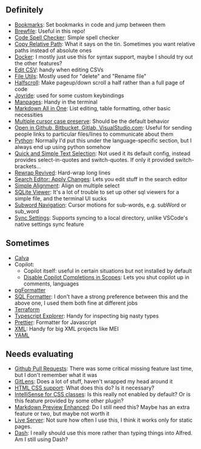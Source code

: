## Definitely
* [Bookmarks](https://marketplace.visualstudio.com/items?itemName=alefragnani.Bookmarks): Set bookmarks in code and jump between them
* [Brewfile](https://marketplace.visualstudio.com/items?itemName=sharat.vscode-brewfile): Useful in this repo!
* [Code Spell Checker](https://marketplace.visualstudio.com/items?itemName=streetsidesoftware.code-spell-checker): Simple spell checker
* [Copy Relative Path](https://marketplace.visualstudio.com/items?itemName=alexdima.copy-relative-path): What it says on the tin. Sometimes you want relative paths instead of absolute ones
* [Docker](https://marketplace.visualstudio.com/items?itemName=ms-azuretools.vscode-docker): I mostly just use this for syntax support, maybe I should try out the other features?
* [Edit CSV](https://marketplace.visualstudio.com/items?itemName=janisdd.vscode-edit-csv): handy
  when editing CSVs
* [File Utils](https://marketplace.visualstudio.com/items?itemName=sleistner.vscode-fileutils): Mostly used for "delete" and "Rename file"
* [Halfscroll](https://marketplace.visualstudio.com/items?itemName=dNk.halfscroll): Make pageup/down scroll a half rather than a full page of code
* [Joyride](https://marketplace.visualstudio.com/items?itemName=betterthantomorrow.joyride): used
  for some custom keybindings
* [Manpages](https://marketplace.visualstudio.com/items?itemName=meronz.manpages): Handy in the terminal
* [Markdown All in One](https://marketplace.visualstudio.com/items?itemName=yzhang.markdown-all-in-one): List editing, table formatting, other basic necessities
* [Multiple cursor case preserve](https://marketplace.visualstudio.com/items?itemName=Cardinal90.multi-cursor-case-preserve): Should be the default behavior
* [Open in Github, Bitbucket, Gitlab, VisualStudio.com](https://marketplace.visualstudio.com/items?itemName=ziyasal.vscode-open-in-github): Useful for sending people links to particular files/lines to communicate about them
* [Python](https://marketplace.visualstudio.com/items?itemName=ms-python.python): Normally I'd put this under the language-specific section, but I always end up using python somehow
* [Quick and Simple Text Selection](https://marketplace.visualstudio.com/items?itemName=dbankier.vscode-quick-select): Not used it its default config, instead provides select-in-quotes and switch-quotes. If only it provided switch-brackets...
* [Rewrap Revived](https://marketplace.visualstudio.com/items?itemName=dnut.rewrap-revived): Hard-wrap long lines
* [Search Editor: Apply Changes](https://marketplace.visualstudio.com/items?itemName=jakearl.search-editor-apply-changes): Lets you edit stuff in the search editor
* [Simple Alignment](https://marketplace.visualstudio.com/items?itemName=earshinov.simple-alignment): Align on multiple select
* [SQLite Viewer](https://marketplace.visualstudio.com/items?itemName=qwtel.sqlite-viewer): It's a lot of trouble to set up other sql viewers for a simple file, and the terminal UI sucks
* [Subword Navigation](https://marketplace.visualstudio.com/items?itemName=ow.vscode-subword-navigation): Cursor motions for sub-words, e.g. subWord or sub_word
* [Sync Settings](https://marketplace.visualstudio.com/items?itemName=zokugun.sync-settings): Supports syncing to a local directory, unlike VSCode's native settings sync feature

## Sometimes
* [Calva](https://marketplace.visualstudio.com/items?itemName=betterthantomorrow.calva)
* Copilot:
  * Copilot itself: useful in certain situations but not installed by default
  * [Disable Copilot Completions in Scopes](https://marketplace.visualstudio.com/items?itemName=disable-copilot-comment-completions.disable-copilot-comment-completions): Lets you shut copilot up in comments, languages
* [pgFormatter](https://marketplace.visualstudio.com/items?itemName=bradymholt.pgformatter)
* [SQL Formatter](https://marketplace.visualstudio.com/items?itemName=adpyke.vscode-sql-formatter):
  I don't have a strong preference between this and the above one, I used them both fine at
  different jobs
* [Terraform](https://marketplace.visualstudio.com/items?itemName=mauve.terraform)
* [Typescript Explorer](https://marketplace.visualstudio.com/items?itemName=mxsdev.typescript-explorer): Handy for inspecting big nasty types
* [Prettier](https://marketplace.visualstudio.com/items?itemName=esbenp.prettier-vscode): Formatter for Javascript
* [XML](https://marketplace.visualstudio.com/items?itemName=redhat.vscode-xml): Handy for big XML projects like MEI
* [YAML](https://marketplace.visualstudio.com/items?itemName=redhat.vscode-yaml)

## Needs evaluating
* [Github Pull Requests](https://marketplace.visualstudio.com/items?itemName=GitHub.vscode-pull-request-github): There was some critical missing feature last time, but I don't remember what it was
* [GitLens](https://marketplace.visualstudio.com/items?itemName=eamodio.gitlens): Does a lot of stuff, haven't wrapped my head around it
* [HTML CSS support](https://marketplace.visualstudio.com/items?itemName=ecmel.vscode-html-css): What does this do? Is it necessary?
* [IntelliSense for CSS classes](https://marketplace.visualstudio.com/items?itemName=Zignd.html-css-class-completion): Is this really not enabled by default? Or is this feature provided by some other plugin?
* [Markdown Preview Enhanced](https://marketplace.visualstudio.com/items?itemName=shd101wyy.markdown-preview-enhanced): Do I still need this? Maybe has an extra feature or two, but maybe not worth it
* [Live Server](https://marketplace.visualstudio.com/items?itemName=ritwickdey.LiveServer): Not sure how often I use this, I think it works only for static pages.
* [Dash](https://marketplace.visualstudio.com/items?itemName=deerawan.vscode-dash): I really should
  use this more rather than typing things into Alfred. Am I still using Dash?
